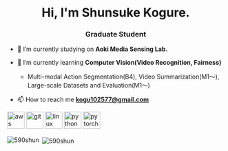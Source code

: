 <h1 align="center">Hi, I'm Shunsuke Kogure.</h1>
<h3 align="center">Graduate Student</h3>

- 🔭 I’m currently studying on **Aoki Media Sensing Lab.**

- 🌱 I’m currently learning **Computer Vision(Video Recognition, Fairness)**  
     - Multi-modal Action Segmentation(B4), Video Summarization(M1〜), Large-scale Datasets and Evaluation(M1〜)

- 📫 How to reach me **kogu102577@gmail.com**


<p align="left"><img src="https://devicons.github.io/devicon/devicon.git/icons/amazonwebservices/amazonwebservices-original-wordmark.svg" alt="aws" width="40" height="40"/> <img src="https://www.vectorlogo.zone/logos/git-scm/git-scm-icon.svg" alt="git" width="40" height="40"/> <img src="https://devicons.github.io/devicon/devicon.git/icons/linux/linux-original.svg" alt="linux" width="40" height="40"/> <img src="https://devicons.github.io/devicon/devicon.git/icons/python/python-original.svg" alt="python" width="40" height="40"/> <img src="https://www.vectorlogo.zone/logos/pytorch/pytorch-icon.svg" alt="pytorch" width="40" height="40"/></p>

<p><img align="left" src="https://github-readme-stats.vercel.app/api/top-langs/?username=590shun&layout=compact" alt="590shun" /></p>

<p>&nbsp;<img align="center" src="https://github-readme-stats.vercel.app/api?username=590shun&show_icons=true" alt="590shun" /></p>

